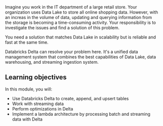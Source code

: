 Imagine you work in the IT department of a large retail store. Your organization uses Data Lake to store all online shopping data. However, with an increas in the volume of data, updating and querying information from the storage is becoming a time-consuming activity. Your responsibility is to investigate the issues and find a solution of this problem.

You need a solution that matches Data Lake in scalability but is reliable and fast at the same time.

Databricks Delta can resolve your problem here. It's a unified data management system that combines the best capabilities of Data Lake, data warehousing, and streaming ingestion system.

## Learning objectives

In this module, you will:

- Use Databricks Delta to create, append, and upsert tables
- Work with streaming data
- Perform optimizations in Delta
- Implement a lambda architecture by processing batch and streaming data with Delta
